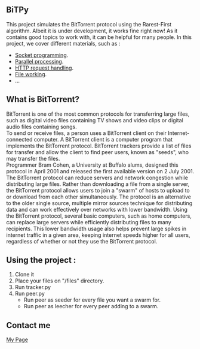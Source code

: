 ## BiTPy

This project simulates the BitTorrent protocol using the Rarest-First algorithm. Albeit it is under development, it works fine right now! As it contains good topics to work with, it can be helpful for many people. In this project, we cover different materials, such as :

- [Socket programming](https://docs.python.org/3/howto/sockets.html).
- [Parallel processing](https://docs.python.org/3/library/threading.html).
- [HTTP request handling](https://docs.python.org/3/library/http.client.html).
- [File working](https://docs.python.org/3/library/fileinput.html).
- ...

## What is BitTorrent?
BitTorrent is one of the most common protocols for transferring large files, such as digital video files containing TV shows and video clips or digital audio files containing songs.\
To send or receive files, a person uses a BitTorrent client on their Internet-connected computer. A BitTorrent client is a computer program that implements the BitTorrent protocol. BitTorrent trackers provide a list of files for transfer and allow the client to find peer users, known as "seeds", who may transfer the files.\
Programmer Bram Cohen, a University at Buffalo alums, designed this protocol in April 2001 and released the first available version on 2 July 2001.\
The BitTorrent protocol can reduce servers and network congestion while distributing large files. Rather than downloading a file from a single server, the BitTorrent protocol allows users to join a "swarm" of hosts to upload to or download from each other simultaneously. The protocol is an alternative to the older single source, multiple mirror sources technique for distributing data and can work effectively over networks with lower bandwidth. Using the BitTorrent protocol, several basic computers, such as home computers, can replace large servers while efficiently distributing files to many recipients. This lower bandwidth usage also helps prevent large spikes in internet traffic in a given area, keeping internet speeds higher for all users, regardless of whether or not they use the BitTorrent protocol.

## Using the project :
1. Clone it
2. Place your files on "/files" directory.
3. Run tracker.py
4. Run peer.py
    - Run peer as seeder for every file you want a swarm for.
    - Run peer as leecher for every peer adding to a swarm.

## Contact me
[My Page](http://ee.sharif.edu/~soroush.nourzad)
